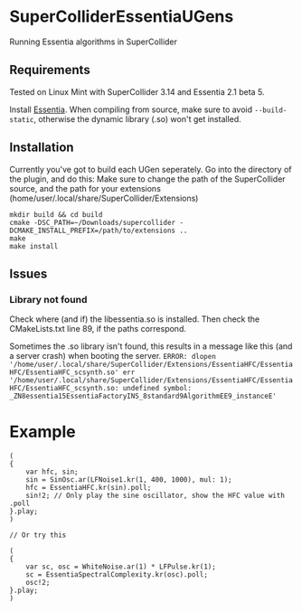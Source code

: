 # SuperColliderEssentiaUGens
Running Essentia algorithms in SuperCollider

## Requirements
Tested on Linux Mint with SuperCollider 3.14 and Essentia 2.1 beta 5.

Install [Essentia](https://github.com/MTG/essentia).
When compiling from source, make sure to avoid `--build-static`, otherwise the dynamic library (.so) won't get installed. 

## Installation
Currently you've got to build each UGen seperately. Go into the directory of the plugin, and do this:
Make sure to change the path of the SuperCollider source, and the path for your extensions (home/user/.local/share/SuperCollider/Extensions) 
~~~
mkdir build && cd build
cmake -DSC_PATH=~/Downloads/supercollider -DCMAKE_INSTALL_PREFIX=/path/to/extensions ..
make
make install
~~~

## Issues
### Library not found
Check where (and if) the libessentia.so is installed.
Then check the CMakeLists.txt line 89, if the paths correspond.

Sometimes the .so library isn't found, this results in a message like this (and a server crash) when booting the server.
`ERROR: dlopen '/home/user/.local/share/SuperCollider/Extensions/EssentiaHFC/EssentiaHFC/EssentiaHFC_scsynth.so' err '/home/user/.local/share/SuperCollider/Extensions/EssentiaHFC/EssentiaHFC/EssentiaHFC_scsynth.so: undefined symbol: _ZN8essentia15EssentiaFactoryINS_8standard9AlgorithmEE9_instanceE'`

# Example
~~~
(
{
	var hfc, sin;
	sin = SinOsc.ar(LFNoise1.kr(1, 400, 1000), mul: 1);
	hfc = EssentiaHFC.kr(sin).poll;
	sin!2; // Only play the sine oscillator, show the HFC value with .poll
}.play;
)

// Or try this

(
{
    var sc, osc = WhiteNoise.ar(1) * LFPulse.kr(1);
    sc = EssentiaSpectralComplexity.kr(osc).poll;
    osc!2;
}.play;
)
~~~
